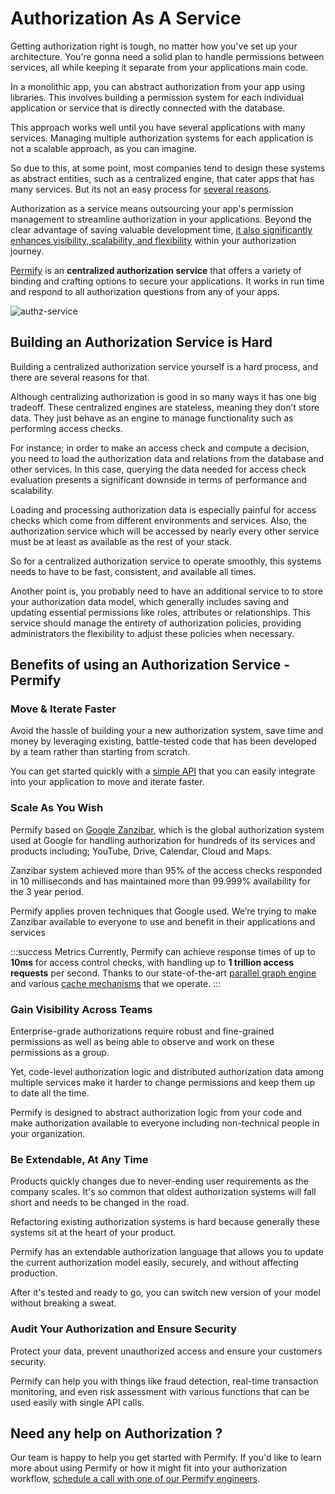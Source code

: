 
# Authorization As A Service

Getting authorization right is tough, no matter how you've set up your architecture. You're gonna need a solid plan to handle permissions between services, all while keeping it separate from your applications main code. 

In a monolithic app, you can abstract authorization from your app using libraries. This involves building a permission system for each individual application or service that is directly connected with the database.

This approach works well until you have several applications with many services. Managing multiple authorization systems for each application is not a scalable approach, as you can imagine.

So due to this, at some point, most companies tend to design these systems as abstract entities, such as a centralized engine, that cater apps that has many services. But its not an easy process for [several reasons](#building-an-authorization-service-is-hard).

Authorization as a service means outsourcing your app's permission management to streamline authorization in your applications. Beyond the clear advantage of saving valuable development time, [it also significantly enhances visibility, scalability, and flexibility](#benefits-of-using-an-authorization-service) within your authorization journey.

[Permify] is an **centralized authorization service** that offers a variety of binding and crafting options to secure your applications. It works in run time and respond to all authorization questions from any of your apps.

![authz-service](https://user-images.githubusercontent.com/34595361/196884110-147862c9-3657-4f07-831c-3e0d0e39eccf.png)

[Permify]: https://github.com/Permify/permify

## Building an Authorization Service is Hard

Building a centralized authorization service yourself is a hard process, and there are several reasons for that.

Although centralizing authorization is good in so many ways it has one big tradeoff. These centralized engines are stateless, meaning they don’t store data. They just behave as an engine to manage functionality such as performing access checks.

For instance; in order to make an access check and compute a decision, you need to load the authorization data and relations from the database and other services. In this case, querying the data needed for access check evaluation presents a significant downside in terms of performance and scalability.

Loading and processing authorization data is especially painful for access checks which come from different environments and services. Also, the authorization service which will be accessed by nearly every other service must be at least as available as the rest of your stack.

So for a centralized authorization service to operate smoothly, this systems needs to have to be fast, consistent, and available all times. 

Another point is, you probably need to have an additional service to to store your authorization data model, which generally includes saving and updating essential permissions like roles, attributes or relationships. This service should manage the entirety of authorization policies, providing administrators the flexibility to adjust these policies when necessary.

## Benefits of using an Authorization Service - Permify

### Move & Iterate Faster 
Avoid the hassle of building your a new authorization system, save time and money by leveraging existing, battle-tested code that has been developed by a team rather than starting from scratch. 

You can get started quickly with a [simple API](../api-overview.md) that you can easily integrate into your application to move and iterate faster.

### Scale As You Wish
Permify based on [Google Zanzibar], which is the global authorization system used at Google for handling authorization for hundreds of its services and products including; YouTube, Drive, Calendar, Cloud and Maps. 



Zanzibar system achieved more than 95% of the access checks responded in 10 milliseconds and has maintained more than 99.999% availability for the 3 year period. 

Permify applies proven techniques that Google used. We’re trying to make Zanzibar available to everyone to use and benefit in their applications and services

:::success Metrics
Currently, Permify can achieve response times of up to **10ms** for access control checks, with handling up to **1 trillion access requests** per second. Thanks to our state-of-the-art [parallel graph engine](https://docs.permify.co/docs/api-overview/permission/check-api/#how-access-decisions-evaluated) and various [cache mechanisms](https://docs.permify.co/docs/reference/cache/) that we operate.
:::

[Google Zanzibar]: https://permify.co/post/google-zanzibar-in-a-nutshell

### Gain Visibility Across Teams
Enterprise-grade authorizations require robust and fine-grained permissions as well as being able to observe and work on these permissions as a group. 

Yet, code-level authorization logic and distributed authorization data among multiple services make it harder to change permissions and keep them up to date all the time. 

Permify is designed to abstract authorization logic from your code and make authorization available to everyone including non-technical people in your organization. 

### Be Extendable, At Any Time
Products quickly changes due to never-ending user requirements as the company scales. It's so common that oldest authorization systems will fall short and needs to be changed in the road. 

Refactoring existing authorization systems is hard because generally these systems sit at the heart of your product. 

Permify has an extendable authorization language that allows you to update the current authorization model easily, securely, and without affecting production. 

After it's tested and ready to go, you can switch new version of your model without breaking a sweat.

### Audit Your Authorization and Ensure Security
Protect your data, prevent unauthorized access and ensure your customers security. 

Permify can help you with things like fraud detection, real-time transaction monitoring, and even risk assessment with various functions that can be used easily with single API calls.

## Need any help on Authorization ?

Our team is happy to help you get started with Permify. If you'd like to learn more about using Permify or how it might fit into your authorization workflow, [schedule a call with one of our Permify engineers](https://calendly.com/d/5hk-8db-vh2/call-with-an-expert).

